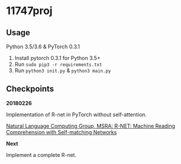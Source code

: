 # 11747proj

## Usage

Python 3.5/3.6 & PyTorch 0.3.1

1. Install pytorch 0.3.1 for Python 3.5+
2. Run `sudo pip3 -r requirements.txt`
3. Run `python3 init.py` & `python3 main.py`

## Checkpoints
**20180226**

Implementation of R-net in PyTorch without self-attention.

[Natural Language Computing Group, MSRA: R-NET: Machine Reading Comprehension with Self-matching Networks](https://www.microsoft.com/en-us/research/publication/mrc/)


**Next**

Implement a complete R-net.
